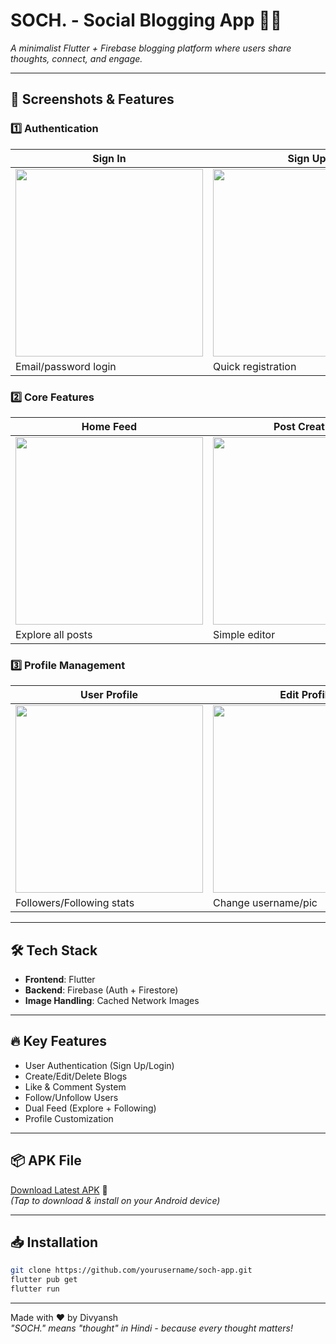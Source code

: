 
# SOCH. - Social Blogging App 📱✨

*A minimalist Flutter + Firebase blogging platform where users share thoughts, connect, and engage.*

---

## 📸 Screenshots & Features

### 1️⃣ Authentication
| Sign In | Sign Up |
|---------|---------|
| <img src="https://drive.google.com/uc?export=view&id=1xGb8-G372BR0SZrWU9POrgHdo6aekktz" width="300"> | <img src="https://drive.google.com/uc?export=view&id=1xCz3t5Q0nuvg0_tozNWc3aS6_7lE8g6v" width="300"> |
| Email/password login | Quick registration |

### 2️⃣ Core Features
| Home Feed | Post Creation | Comments |
|-----------|---------------|----------|
| <img src="https://drive.google.com/uc?export=view&id=1wR1xqKUATmIyKnyh51V3XGOskzS_IWOL" width="300"> | <img src="https://drive.google.com/uc?export=view&id=1wimKrRjrrgoqeoEAMPxL2oSpN366XRpY" width="300"> | <img src="https://drive.google.com/uc?export=view&id=1wvYZ1xphr3ntLSs_lcw49ckfmt83HIEv" width="300"> |
| Explore all posts | Simple editor | Threaded replies |

### 3️⃣ Profile Management
| User Profile | Edit Profile | Delete Post |
|--------------|--------------|-------------|
| <img src="https://drive.google.com/uc?export=view&id=1wmE8wA7X-FNLpS57rEL7g9OO244AbFjV" width="300"> | <img src="https://drive.google.com/uc?export=view&id=1wulQuMN10oWgrMAwjCBAbs07j4uk3wmO" width="300"> | <img src="https://drive.google.com/uc?export=view&id=1wtOEzNotxzPDNGUjKFhpFs4TFSB8Y1nb" width="300"> |
| Followers/Following stats | Change username/pic | Confirmation dialog |

---

## 🛠️ Tech Stack
- **Frontend**: Flutter
- **Backend**: Firebase (Auth + Firestore)
- **Image Handling**: Cached Network Images

---

## 🔥 Key Features

+ User Authentication (Sign Up/Login)
+ Create/Edit/Delete Blogs
+ Like & Comment System
+ Follow/Unfollow Users
+ Dual Feed (Explore + Following)
+ Profile Customization

---

## 📦 APK File

[Download Latest APK](https://drive.google.com/uc?export=download&id=1eTGPfr-W2SXEu4wgpgndqAWc5DoKMs4t) 📲  
*(Tap to download & install on your Android device)*

---

## 📥 Installation
```bash
git clone https://github.com/yourusername/soch-app.git
flutter pub get
flutter run
```

---

Made with ❤️ by Divyansh  
*"SOCH." means "thought" in Hindi - because every thought matters!*
```
